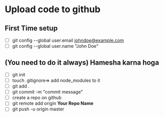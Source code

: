 # Upload code to github 
## First Time setup
- [ ] git config --global user.email johndoe@example.com
- [ ] git config --global user.name "John Doe"
## (You need to do it always) Hamesha karna hoga 
- [ ] git init
- [ ] touch .gitignore=> add node_modules to it
- [ ] git add .
- [ ] git commit -m "commit message"
- [ ] create a repo on github
- [ ] git remote add origin **Your Repo Name**
- [ ] git push -u origin master